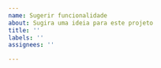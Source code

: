 ```yaml
---
name: Sugerir funcionalidade
about: Sugira uma ideia para este projeto
title: ''
labels: ''
assignees: ''

---
```

